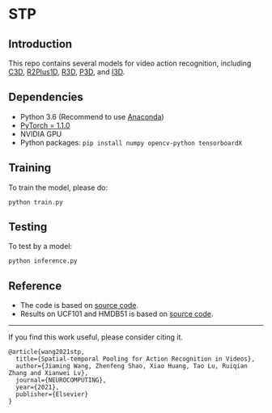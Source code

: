 # STP

## Introduction
This repo contains several models for video action recognition,
including [C3D](http://arxiv.org/pdf/1412.0767), [R2Plus1D](https://arxiv.org/abs/1711.11248v1), [R3D](https://arxiv.org/pdf/1703.07814.pdf), [P3D](http://openaccess.thecvf.com/content_ICCV_2017/papers/Qiu_Learning_Spatio-Temporal_Representation_ICCV_2017_paper.pdf), and [I3D](https://arxiv.org/abs/1705.07750).

## Dependencies

- Python 3.6 (Recommend to use [Anaconda](https://www.anaconda.com/download/#linux))
- [PyTorch = 1.1.0](https://pytorch.org/)
- NVIDIA GPU
- Python packages: `pip install numpy opencv-python tensorboardX` 

## Training

   To train the model, please do:
   
    python train.py


## Testing
   To test by a model:
   
    python inference.py


## Reference
- The code is based on [source code](https://github.com/jfzhang95/pytorch-video-recognition).
- Results on UCF101 and HMDB51 is based on [source code](https://github.com/MichiganCOG/ViP).

----------

If you find this work useful, please consider citing it.
```
@article{wang2021stp, 
  title={Spatial-temporal Pooling for Action Recognition in Videos}, 
  author={Jiaming Wang, Zhenfeng Shao, Xiao Huang, Tao Lu, Ruiqian Zhang and Xianwei Lv},
  journal={NEUROCOMPUTING}, 
  year={2021},
  publisher={Elsevier}
}
```